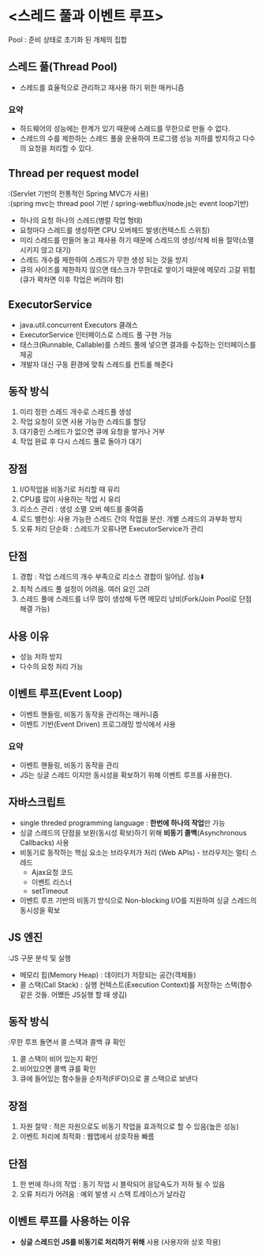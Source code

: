 # <스레드 풀과 이벤트 루프>

Pool : 준비 상태로 초기화 된 개체의 집합
## 스레드 풀(Thread Pool)
- 스레드를 효율적으로 관리하고 재사용 하기 위한 매커니즘

### 요약
- 하드웨어의 성능에는 한계가 있기 때문에 스레드를 무한으로 만들 수 없다.
- 스레드의 수를 제한하는 스레드 풀을 운용하여 프로그램 성능 저하를 방지하고 다수의 요청을 처리할 수 있다.

## Thread per request model
:(Servlet 기반의 전통적인 Spring MVC가 사용)  
:(spring mvc는 thread pool 기반 / spring-webflux/node.js는 event loop기반)

- 하나의 요청 하나의 스레드(병렬 작업 형태)
- 요청마다 스레드를 생성하면 CPU 오버헤드 발생(컨텍스트 스위칭)
- 미리 스레드를 만들어 놓고 재사용 하기 때문에 스레드의 생성/삭제 비용 절약(소멸 시키지 않고 대기)
- 스레드 개수를 제한하여 스레드가 무한 생성 되는 것을 방지
- 큐의 사이즈를 제한하지 않으면 태스크가 무한대로 쌓이기 때문에 메모리 고갈 위험(큐가 꽉차면 이후 작업은 버려야 함)

## ExecutorService
- java.util.concurrent Executors 클래스
- ExecutorService 인터페이스로 스레드 풀 구현 가능
- 태스크(Runnable, Callable)를 스레드 풀에 넣으면 결과를 수집하는 인터페이스를 제공
- 개발자 대신 구동 환경에 맞춰 스레드를 컨트롤 해준다

## 동작 방식
1. 미리 정한 스레드 개수로 스레드풀 생성
2. 작업 요청이 오면 사용 가능한 스레드를 할당
3. 대기중인 스레드가 없으면 큐에 요청을 쌓거나 거부
4. 작업 완료 후 다시 스레드 풀로 돌아가 대기

## 장점
1. I/O작업을 비동기로 처리할 때 유리
2. CPU를 많이 사용하는 작업 시 유리
3. 리소스 관리  : 생성 소멸 오버 헤드를 줄여줌
4. 로드 밸런싱: 사용 가능한 스레드 간의 작업을 분산. 개별 스레드의 과부화 방지
5. 오류 처리 단순화 : 스레드가 오류나면 ExecutorService가 관리

## 단점
1. 경합 : 작업 스레드의 개수 부족으로 리소스 경합이 일어남. 성능⬇️
2. 최적 스레드 풀 설정이 어려움. 여러 요인 고려
3. 스레드 풀에 스레드를 너무 많이 생성해 두면 메모리 낭비(Fork/Join Pool로 단점 해결 가능)

## 사용 이유
- 성능 저하 방지 
- 다수의 요청 처리 가능



## 이벤트 루프(Event Loop)
- 이벤트 핸들링, 비동기 동작을 관리하는 매커니즘
- 이벤트 기반(Event Driven) 프로그래밍 방식에서 사용

### 요약
- 이벤트 핸들링, 비동기 동작을 관리
- JS는 싱글 스레드 이지만 동시성을 확보하기 위해 이벤트 루프를 사용한다.

## 자바스크립트
- single threded programming language : **한번에 하나의 작업**만 가능
- 싱글 스레드의 단점을 보완(동시성 확보)하기 위해 **비동기 콜백**(Asynchronous Callbacks) 사용
- 비동기로 동작하는 핵심 요소는 브라우저가 처리 (Web APIs) - 브라우저는 멀티 스레드
	- Ajax요청 코드
	- 이벤트 리스너
	- setTimeout 
- 이벤트 루프 기반의 비동기 방식으로 Non-blocking I/O를 지원하여 싱글 스레드의 동시성을 확보


## JS 엔진 
:JS 구문 분석 및 실행

- 메모리 힙(Memory Heap) : 데이터가 저장되는 공간(객체들)
- 콜 스택(Call Stack) : 실행 컨텍스트(Execution Context)를 저장하는 스택(함수 같은 것들. 어쨌든 JS실행 할 때 생김)

## 동작 방식
:무한 루프 돌면서 콜 스택과 콜백 큐 확인

1. 콜 스택이 비어 있는지 확인
2. 비어있으면 콜백 큐를 확인
3. 큐에 들어있는 함수들을 순차적(FIFO)으로 콜 스택으로 보낸다 

## 장점
1. 자원 절약 : 적은 자원으로도 비동기 작업을 효과적으로 할 수 있음(높은 성능)
2. 이벤트 처리에 최적화 : 웹앱에서 상호작용 빠름

## 단점
1. 한 번에 하나의 작업 : 동기 작업 시 블락되어 응답속도가 저하 될 수 있음
2. 오류 처리가 어려움 : 예외 발생 시 스택 트레이스가 날라감

## 이벤트 루프를 사용하는 이유
- **싱글 스레드인 JS를 비동기로 처리하기 위해** 사용 (사용자와 상호 작용)

